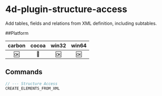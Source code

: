 4d-plugin-structure-access
==========================

Add tables, fields and relations from XML definition, including subtables.

##Platform

| carbon | cocoa | win32 | win64 |
|:------:|:-----:|:---------:|:---------:|
|🆗|🚫|🆗|🆗|

Commands
---

```c
// --- Structure Access
CREATE_ELEMENTS_FROM_XML
```
